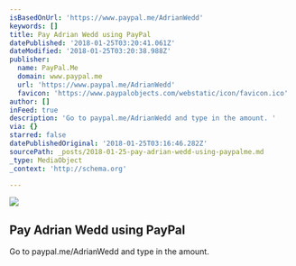 ```yaml
---
isBasedOnUrl: 'https://www.paypal.me/AdrianWedd'
keywords: []
title: Pay Adrian Wedd using PayPal
datePublished: '2018-01-25T03:20:41.061Z'
dateModified: '2018-01-25T03:20:38.988Z'
publisher:
  name: PayPal.Me
  domain: www.paypal.me
  url: 'https://www.paypal.me/AdrianWedd'
  favicon: 'https://www.paypalobjects.com/webstatic/icon/favicon.ico'
author: []
inFeed: true
description: 'Go to paypal.me/AdrianWedd and type in the amount. '
via: {}
starred: false
datePublishedOriginal: '2018-01-25T03:16:46.282Z'
sourcePath: _posts/2018-01-25-pay-adrian-wedd-using-paypalme.md
_type: MediaObject
_context: 'http://schema.org'

---
```

<article style=""><img src="https://s3-us-west-2.amazonaws.com/the-grid-img/p/698b44786a406fbde85b48747c3270a5f3db23dc.png" /><h1>Pay Adrian Wedd using PayPal</h1><p>Go to paypal.me/AdrianWedd and type in the amount. </p></article>